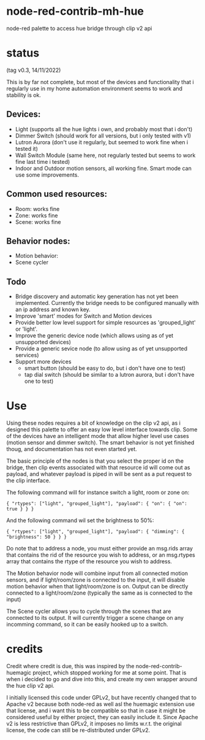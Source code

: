 # node-red-contrib-mh-hue
node-red palette to access hue bridge through clip v2 api

# status
(tag v0.3, 14/11/2022)

This is by far not complete, but most of the devices and functionality that i regularly use
in my home automation environment seems to work and stability is ok.

## Devices:
- Light (supports all the hue lights i own, and probably most that i don't)
- Dimmer Switch (should work for all versions, but i only tested with v1)
- Lutron Aurora (don't use it regularly, but seemed to work fine when i tested it)
- Wall Switch Module (same here, not regularly tested but seems to work fine last time i tested)
- Indoor and Outdoor motion sensors, all working fine. Smart mode can use some improvements.

## Common used resources:
- Room: works fine
- Zone: works fine
- Scene: works fine

## Behavior nodes:
- Motion behavior:
- Scene cycler

## Todo
- Bridge discovery and automatic key generation has not yet been implemented. Currently the 
  bridge needs to be configured manually with an ip address and known key.
- Improve 'smart' modes for Switch and Motion devices
- Provide better low level support for simple resources as 'grouped_light' or 'light'.
- Improve the generic device node (which allows using as of yet unsupported devices)
- Provide a generic sevice node (to allow using as of yet unsupported services)
- Support more devices
  - smart button (should be easy to do, but i don't have one to test)
  - tap dial switch (should be similar to a lutron aurora, but i don't have one to test)

# Use
Using these nodes requires a bit of knowledge on the clip v2 api, as i designed this palette
to offer an easy low level interface towards clip. Some of the devices have an intelligent mode
that allow higher level use cases (motion sensor and dimmer switch). The smart behavior is not
yet finished thoug, and documentation has not even started yet.

The basic principle of the nodes is that you select the proper id on the bridge, then clip events
associated with that resource id will come out as payload, and whatever payload is piped in
will be sent as a put request to the clip interface.

The following command will for instance switch a light, room or zone on:

```{ "rtypes": ["light", "grouped_light"], "payload": { "on": { "on": true } } }```

And the following command wil set the brightness to 50%:

```{ "rtypes": ["light", "grouped_light"], "payload": { "dimming": { "brightness": 50 } } }```

Do note that to address a node, you must either provide an msg.rids array that contains the rid
of the resource you wish to address, or an msg.rtypes array that contains the rtype of the resource
you wish to address.

The Motion behavior node will combine input from all connected motion sensors, and if light/room/zone is connected to the input, it will disable motion behavior when that light/room/zone is on.
Output can be directly connected to a light/room/zone (typically the same as is connected to the input)

The Scene cycler allows you to cycle through the scenes that are connected to its output. It will
currently trigger a scene change on any incomming command, so it can be easily hooked up to a switch.

# credits
Credit where credit is due, this was inspired by the node-red-contrib-huemagic project, which stopped working for me at some point.
That is when i decided to go and dive into this, and create my own wrapper around the hue clip v2 api.

I initially licensed this code under GPLv2, but have recently changed that to Apache v2 because both node-red as well asl the huemagic extension
use that license, and i want this to be compatible so that in case it might be considered useful by either project, they can easily include it.
Since Apache v2 is less restrictive than GPLv2, it imposes no limits w.r.t. the original license, the code can still be re-distributed under GPLv2.
